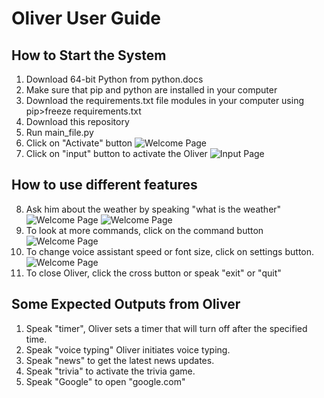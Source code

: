 # **Oliver User Guide**

## How to Start the System
1. Download 64-bit Python from python.docs
2. Make sure that pip and python are installed in your computer
3. Download the requirements.txt file modules in your computer using pip>freeze requirements.txt
4. Download this repository
5. Run main_file.py
6. Click on "Activate" button
![Welcome Page](/Photos/Screenshot__2_.png?raw=true)
7. Click on "input" button to activate the Oliver
![Input Page](/Photos/Screenshot__3_.png?raw=true)

## How to use different features 
8. Ask him about the weather by speaking "what is the weather"
![Welcome Page](/Photos/Screenshot__4_.png?raw=true)
![Welcome Page](/Photos/Screenshot__5_.png?raw=true)
10. To look at more commands, click on the command button
![Welcome Page](/Photos/Screenshot__6_.png?raw=true)
11. To change voice assistant speed or font size, click on settings button.
![Welcome Page](/Photos/Screenshot__7_.png?raw=true)
12. To close Oliver, click the cross button or speak "exit" or "quit"

## Some Expected Outputs from Oliver
1. Speak "timer", Oliver sets a timer that will turn off after the specified time.
2. Speak "voice typing" Oliver initiates voice typing.
3. Speak "news" to get the latest news updates.
4. Speak "trivia" to activate the trivia game.
5. Speak "Google" to open "google.com"
